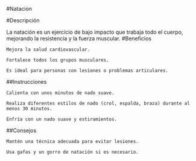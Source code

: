 #Natacion

#Descripción

La natación es un ejercicio de bajo impacto que trabaja todo el cuerpo, mejorando la resistencia y la fuerza muscular.
#Beneficios

    Mejora la salud cardiovascular.

    Fortalece todos los grupos musculares.

    Es ideal para personas con lesiones o problemas articulares.
##Instrucciones

    Calienta con unos minutos de nado suave.

    Realiza diferentes estilos de nado (crol, espalda, braza) durante al menos 30 minutos.

    Enfría con un nado suave y estiramientos.
##Consejos

    Mantén una técnica adecuada para evitar lesiones.

    Usa gafas y un gorro de natación si es necesario.
